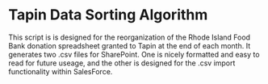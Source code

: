 # Tapin Data Sorting Algorithm

This script is is designed for the reorganization of the Rhode Island Food Bank donation spreadsheet granted to Tapin at the end of each month. It generates two .csv files for SharePoint. One is nicely formatted and easy to read for future useage, and the other is designed for the .csv import functionality within SalesForce.
